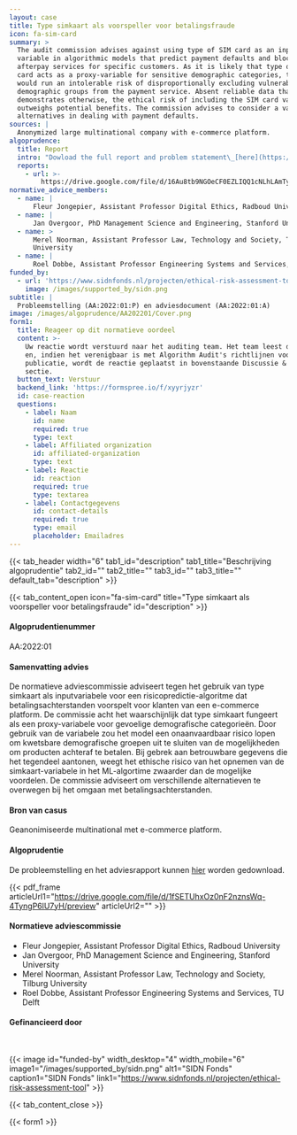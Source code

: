 ```yaml
---
layout: case
title: Type simkaart als voorspeller voor betalingsfraude
icon: fa-sim-card
summary: >
  The audit commission advises against using type of SIM card as an input
  variable in algorithmic models that predict payment defaults and block
  afterpay services for specific customers. As it is likely that type of SIM
  card acts as a proxy-variable for sensitive demographic categories, the model
  would run an intolerable risk of disproportionally excluding vulnerable
  demographic groups from the payment service. Absent reliable data that
  demonstrates otherwise, the ethical risk of including the SIM card variable
  outweighs potential benefits. The commission advises to consider a variety of
  alternatives in dealing with payment defaults.
sources: |
  Anonymized large multinational company with e-commerce platform.
algoprudence:
  title: Report
  intro: "Dowload the full report and problem statement\_[here](https://drive.google.com/file/d/16Au8tb9NGOeCF0EZLIQQ1cNLhLAmTylL/view).\n"
  reports:
    - url: >-
        https://drive.google.com/file/d/16Au8tb9NGOeCF0EZLIQQ1cNLhLAmTylL/preview
normative_advice_members:
  - name: |
      Fleur Jongepier, Assistant Professor Digital Ethics, Radboud University
  - name: |
      Jan Overgoor, PhD Management Science and Engineering, Stanford University
  - name: >
      Merel Noorman, Assistant Professor Law, Technology and Society, Tilburg
      University
  - name: |
      Roel Dobbe, Assistant Professor Engineering Systems and Services, TU Delft
funded_by:
  - url: 'https://www.sidnfonds.nl/projecten/ethical-risk-assessment-tool'
    image: /images/supported_by/sidn.png
subtitle: |
  Probleemstelling (AA:2022:01:P) en adviesdocument (AA:2022:01:A)
image: /images/algoprudence/AA202201/Cover.png
form1:
  title: Reageer op dit normatieve oordeel
  content: >-
    Uw reactie wordt verstuurd naar het auditing team. Het team leest de reactie
    en, indien het verenigbaar is met Algorithm Audit's richtlijnen voor
    publicatie, wordt de reactie geplaatst in bovenstaande Discussie & debat
    sectie.
  button_text: Verstuur
  backend_link: 'https://formspree.io/f/xyyrjyzr'
  id: case-reaction
  questions:
    - label: Naam
      id: name
      required: true
      type: text
    - label: Affiliated organization
      id: affiliated-organization
      type: text
    - label: Reactie
      id: reaction
      required: true
      type: textarea
    - label: Contactgegevens
      id: contact-details
      required: true
      type: email
      placeholder: Emailadres
---
```


{{< tab_header width="6" tab1_id="description" tab1_title="Beschrijving algoprudentie" tab2_id="" tab2_title="" tab3_id="" tab3_title="" default_tab="description" >}}

{{< tab_content_open icon="fa-sim-card" title="Type simkaart als voorspeller voor betalingsfraude" id="description" >}}

#### Algoprudentienummer

AA:2022:01

#### Samenvatting advies

De normatieve adviescommissie adviseert tegen het gebruik van type simkaart als inputvariabele voor een risicopredictie-algoritme dat betalingsachterstanden voorspelt voor klanten van een e-commerce platform. De commissie acht het waarschijnlijk dat type simkaart fungeert als een proxy-variabele voor gevoelige demografische categorieën. Door gebruik van de variabele zou het model een onaanvaardbaar risico lopen om kwetsbare demografische groepen uit te sluiten van de mogelijkheden om producten achteraf te betalen. Bij gebrek aan betrouwbare gegevens die het tegendeel aantonen, weegt het ethische risico van het opnemen van de simkaart-variabele in het ML-algortime zwaarder dan de mogelijke voordelen. De commissie adviseert om verschillende alternatieven te overwegen bij het omgaan met betalingsachterstanden.

#### Bron van casus

Geanonimiseerde multinational met e-commerce platform.

#### Algoprudentie

De probleemstelling en het adviesrapport kunnen <a href="https://drive.google.com/file/d/1fSETUhxOz0nF2nznsWq-4TyngP6lU7yH/preview" target="_blank">hier</a> worden gedownload.

{{< pdf_frame articleUrl1="https://drive.google.com/file/d/1fSETUhxOz0nF2nznsWq-4TyngP6lU7yH/preview" articleUrl2="" >}}

#### Normatieve adviescommissie

* Fleur Jongepier, Assistant Professor Digital Ethics, Radboud University
* Jan Overgoor, PhD Management Science and Engineering, Stanford University
* Merel Noorman, Assistant Professor Law, Technology and Society, Tilburg University
* Roel Dobbe, Assistant Professor Engineering Systems and Services, TU Delft

#### Gefinancieerd door

<br>

{{< image id="funded-by" width_desktop="4" width_mobile="6" image1="/images/supported_by/sidn.png" alt1="SIDN Fonds" caption1="SIDN Fonds" link1="https://www.sidnfonds.nl/projecten/ethical-risk-assessment-tool" >}}

{{< tab_content_close >}}

{{< form1 >}}
